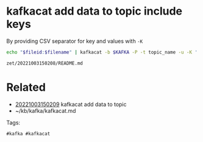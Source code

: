 # kafkacat add data to topic include keys
By providing CSV separator for key and values with `-K`

```bash
echo "$fileid:$filename" | kafkacat -b $KAFKA -P -t topic_name -u -K ':'
```
` zet/20221003150208/README.md `

# Related

- [20221003150209](/zet/20221003150209/README.md) kafkacat add data to topic
- ~/kb/kafka/kafkacat.md

Tags:

    #kafka #kafkacat 
